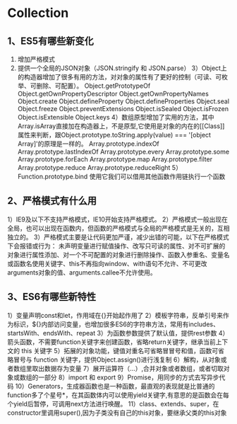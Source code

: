# Collection


## 1、ES5有哪些新变化
   1. 增加严格模式
   2. 提供一个全局的JSON对象（JSON.stringify 和 JSON.parse）
   3）Object上的构造器增加了很多有用的方法，对对象的属性有了更好的控制（可读、可枚举、可删除、可配置）。
   	    Object.getPrototypeOf
		Object.getOwnPropertyDescriptor
		Object.getOwnPropertyNames
		Object.create
		Object.defineProperty
		Object.defineProperties
		Object.seal
		Object.freeze
		Object.preventExtensions
		Object.isSealed
		Object.isFrozen
		Object.isExtensible
		Object.keys
   4）数组原型增加了实用的方法，其中Array.isArray直接加在构造器上，不是原型,它使用是对象的内在的[[Class]]属性来判断，跟Object.prototype.toString.apply(value) === '[object Array]'的原理是一样的。
		Array.prototype.indexOf
		Array.prototype.lastIndexOf
		Array.prototype.every
		Array.prototype.some
		Array.prototype.forEach
		Array.prototype.map
		Array.prototype.filter
		Array.prototype.reduce
		Array.prototype.reduceRight
	5）Function.prototype.bind 使用它我们可以借用其他函数作用链执行一个函数		

## 2、严格模式有什么用
   1）IE9及以下不支持严格模式，IE10开始支持严格模式。
   2）严格模式一般出现在全局，也可以出现在函数内，但函数的严格模式与全局的严格模式是无关的，互相独立的。
   3）严格模式主要是让代码更加严谨，减少出错的可能，以下在严格模式下会报错或行为：
      未声明变量进行赋值操作、改写只可读的属性、对不可扩展的对象进行属性添加、对一个不可配置的对象进行删除操作、函数入参重名、变量名或函数名使用关键字、this不再指向window、with语句不允许、不可更改arguments对象的值、arguments.callee不允许使用。
## 3、ES6有哪些新特性
   1）变量声明const和let，作用域在{}开始起作用了
   2）模板字符串，反单引号来作为标识，${}内部访问变量，也增加很多ES6的字符串方法，常用有includes、startsWith、endsWith、repeat
   3）为函数参数提供了默认值，提供rest参数
   4）箭头函数，不需要function关键字来创建函数，省略return关键字，继承当前上下文的 this 关键字
   5）拓展的对象功能，键值对重名可省略冒冒号和值，函数可省略冒号与 function 关键字，提供Object.assign()进行浅复制
   6）解构，从对象或者数组里取出数据存为变量
   7）展开运算符（...）,合并对象或者数组，或者切取对象或数组的一部分
   8）import 和 export
   9）Promise，用同步的方式去写异步代码
   10）Generators，生成器函数也是一种函数，最直观的表现就是比普通的function多了个星号*，在其函数体内可以使用yield关键字,有意思的是函数会在每个yield后暂停，可调用next方法进行唤醒。
   11）class、extends、super，在constructor里调用super(),因为子类没有自己的this对象，要继承父类的this对象
   
   
   
   
   
   
   
   
